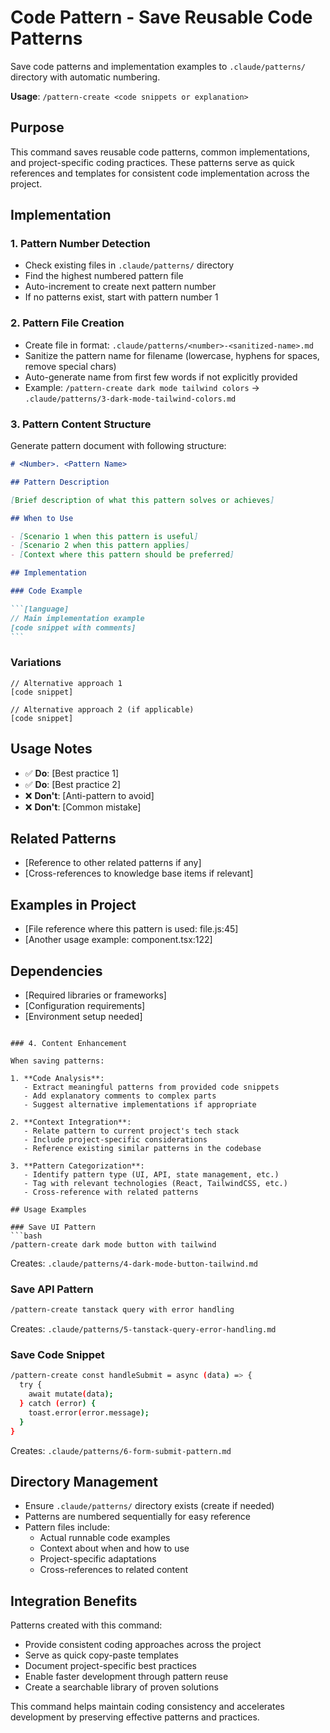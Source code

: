 # Code Pattern - Save Reusable Code Patterns

Save code patterns and implementation examples to `.claude/patterns/` directory with automatic numbering.

**Usage**: `/pattern-create <code snippets or explanation>`

## Purpose

This command saves reusable code patterns, common implementations, and project-specific coding practices. These patterns serve as quick references and templates for consistent code implementation across the project.

## Implementation

### 1. Pattern Number Detection

- Check existing files in `.claude/patterns/` directory
- Find the highest numbered pattern file
- Auto-increment to create next pattern number
- If no patterns exist, start with pattern number 1

### 2. Pattern File Creation

- Create file in format: `.claude/patterns/<number>-<sanitized-name>.md`
- Sanitize the pattern name for filename (lowercase, hyphens for spaces, remove special chars)
- Auto-generate name from first few words if not explicitly provided
- Example: `/pattern-create dark mode tailwind colors` → `.claude/patterns/3-dark-mode-tailwind-colors.md`

### 3. Pattern Content Structure

Generate pattern document with following structure:

````markdown
# <Number>. <Pattern Name>

## Pattern Description

[Brief description of what this pattern solves or achieves]

## When to Use

- [Scenario 1 when this pattern is useful]
- [Scenario 2 when this pattern applies]
- [Context where this pattern should be preferred]

## Implementation

### Code Example

```[language]
// Main implementation example
[code snippet with comments]
```
````

### Variations

```[language]
// Alternative approach 1
[code snippet]
```

```[language]
// Alternative approach 2 (if applicable)
[code snippet]
```

## Usage Notes

- ✅ **Do**: [Best practice 1]
- ✅ **Do**: [Best practice 2]
- ❌ **Don't**: [Anti-pattern to avoid]
- ❌ **Don't**: [Common mistake]

## Related Patterns

- [Reference to other related patterns if any]
- [Cross-references to knowledge base items if relevant]

## Examples in Project

- [File reference where this pattern is used: file.js:45]
- [Another usage example: component.tsx:122]

## Dependencies

- [Required libraries or frameworks]
- [Configuration requirements]
- [Environment setup needed]

````

### 4. Content Enhancement

When saving patterns:

1. **Code Analysis**:
   - Extract meaningful patterns from provided code snippets
   - Add explanatory comments to complex parts
   - Suggest alternative implementations if appropriate

2. **Context Integration**:
   - Relate pattern to current project's tech stack
   - Include project-specific considerations
   - Reference existing similar patterns in the codebase

3. **Pattern Categorization**:
   - Identify pattern type (UI, API, state management, etc.)
   - Tag with relevant technologies (React, TailwindCSS, etc.)
   - Cross-reference with related patterns

## Usage Examples

### Save UI Pattern
```bash
/pattern-create dark mode button with tailwind
````

Creates: `.claude/patterns/4-dark-mode-button-tailwind.md`

### Save API Pattern

```bash
/pattern-create tanstack query with error handling
```

Creates: `.claude/patterns/5-tanstack-query-error-handling.md`

### Save Code Snippet

```bash
/pattern-create const handleSubmit = async (data) => {
  try {
    await mutate(data);
  } catch (error) {
    toast.error(error.message);
  }
}
```

Creates: `.claude/patterns/6-form-submit-pattern.md`

## Directory Management

- Ensure `.claude/patterns/` directory exists (create if needed)
- Patterns are numbered sequentially for easy reference
- Pattern files include:
  - Actual runnable code examples
  - Context about when and how to use
  - Project-specific adaptations
  - Cross-references to related content

## Integration Benefits

Patterns created with this command:

- Provide consistent coding approaches across the project
- Serve as quick copy-paste templates
- Document project-specific best practices
- Enable faster development through pattern reuse
- Create a searchable library of proven solutions

This command helps maintain coding consistency and accelerates development by preserving effective patterns and practices.
